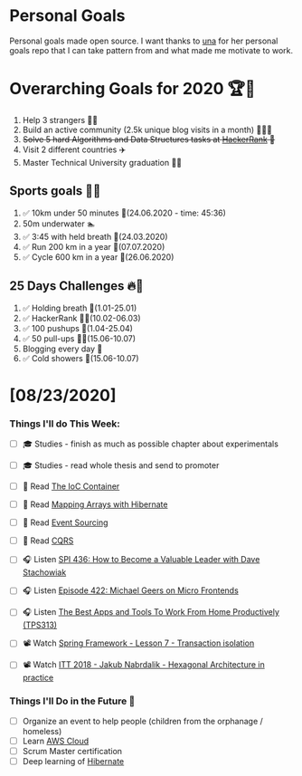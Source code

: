 Personal Goals
==============
Personal goals made open source. I want thanks to [una](https://github.com/una/personal-goals) for her personal goals repo that I can take pattern from and what made me motivate to work. 

# Overarching Goals for 2020 🏆🥇
1. Help 3 strangers 🧚‍♂️
2. Build an active community (2.5k unique blog visits in a month) 🧑‍🤝‍🧑
3. ~~Solve 5 hard Algorithms and Data Structures tasks at [HackerRank](https://www.hackerrank.com/) 💙~~
4. Visit 2 different countries ✈️
5. Master Technical University graduation 👨‍🎓

## Sports goals 💪🥈
1. ✅ 10km under 50 minutes 👟(24.06.2020 - time: 45:36)
2. 50m underwater 🏊
3. ✅ 3:45 with held breath 🧘(24.03.2020)
4. ✅ Run 200 km in a year 🏃(07.07.2020)
5. ✅ Cycle 600 km in a year 🚴(26.06.2020)

## 25 Days Challenges 🔥🥉
1. ✅ Holding breath 🧘(1.01-25.01)
2. ✅ HackerRank 👨‍💻(10.02-06.03)
3. ✅ 100 pushups 🙇(1.04-25.04)
4. ✅ 50 pull-ups 🏋️‍♂️(15.06-10.07)
5. Blogging every day 📝
6. ✅ Cold showers 🚿(15.06-10.07)

# [08/23/2020]

### Things I'll do This Week:

- [ ] 🎓 Studies - finish as much as possible chapter about experimentals
- [ ] 🎓 Studies - read whole thesis and send to promoter
- [ ] 📗 Read [The IoC Container](https://docs.spring.io/spring/docs/current/spring-framework-reference/core.html#beans)
- [ ] 📗 Read [Mapping Arrays with Hibernate](https://thorben-janssen.com/mapping-arrays-with-hibernate/)
- [ ] 📗 Read [Event Sourcing](https://martinfowler.com/eaaDev/EventSourcing.html)
- [ ] 📗 Read [CQRS](https://martinfowler.com/bliki/CQRS.html)
- [ ] 🎧 Listen [SPI 436: How to Become a Valuable Leader with Dave Stachowiak](https://www.smartpassiveincome.com/podcasts/become-valuable-leader-dave-stachowiak/)
- [ ] 🎧 Listen [Episode 422: Michael Geers on Micro Frontends](https://www.se-radio.net/2020/08/episode-422-michael-geers-on-micro-frontends/)
- [ ] 🎧 Listen [The Best Apps and Tools To Work From Home Productively (TPS313)](https://www.asianefficiency.com/podcast/313-work-from-home/)
- [ ] 📽️ Watch [Spring Framework - Lesson 7 - Transaction isolation](https://youtu.be/QzyucYRGRlk)
- [ ] 📽️ Watch [ITT 2018 - Jakub Nabrdalik - Hexagonal Architecture in practice](https://youtu.be/sOaS83Ir8Ck)


### Things I'll Do in the Future 🏅
- [ ] Organize an event to help people (children from the orphanage / homeless)
- [ ] Learn [AWS Cloud](https://www.youtube.com/user/Nephaste20/featured)
- [ ] Scrum Master certification
- [ ] Deep learning of [Hibernate](https://docs.jboss.org/hibernate/orm/5.4/userguide/html_single/Hibernate_User_Guide.html)
